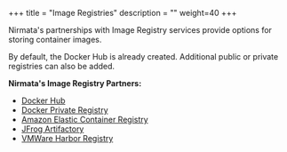 +++
title = "Image Registries"
description = ""
weight=40
+++

Nirmata's partnerships with Image Registry services provide options for storing container images.

By default, the Docker Hub is already created. Additional public or private registries can also be added.

**Nirmata's Image Registry Partners:**

  * [Docker Hub](https://docs.nirmata.io/imageregistries/docker_hub/)
  * [Docker Private Registry](https://docs.nirmata.io/imageregistries/docker_private_registry/)
  * [Amazon Elastic Container Registry](https://docs.nirmata.io/imageregistries/amazon_ecr/)
  * [JFrog Artifactory](https://docs.nirmata.io/imageregistries/jfrog_artifactory/)
  * [VMWare Harbor Registry](https://www.nirmata.com/2018/01/24/getting-started-with-the-vmware-harbor-registry-and-nirmata/)